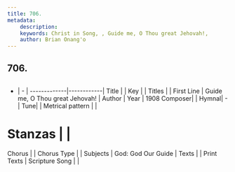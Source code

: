 ```yaml
---
title: 706. 
metadata:
    description: 
    keywords: Christ in Song, , Guide me, O Thou great Jehovah!, 
    author: Brian Onang'o
---
```



## 706. 

```txt

```

- |   -  |
-------------|------------|
Title |  |
Key |  |
Titles |  |
First Line | Guide me, O Thou great Jehovah! |
Author | 
Year | 1908
Composer|  |
Hymnal|  - |
Tune|  |
Metrical pattern | |
# Stanzas |  |
Chorus |  |
Chorus Type |  |
Subjects | God: God Our Guide |
Texts |  |
Print Texts | 
Scripture Song |  |
  
